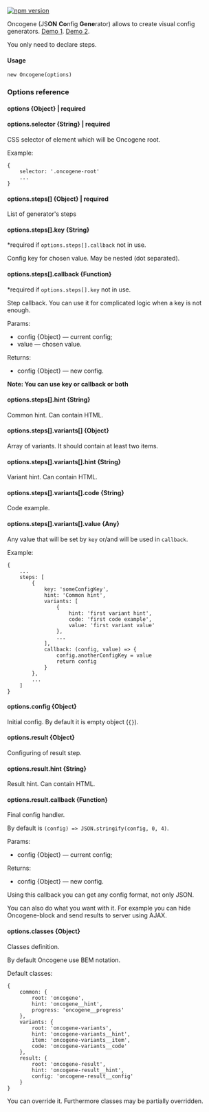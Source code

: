 [![npm version](https://badge.fury.io/js/oncogene.svg)](https://badge.fury.io/js/oncogene)

Oncogene (JS**ON** **Co**nfig **Gene**rator) allows to create visual config generators.
[Demo 1](https://gwer.github.io/oncogene/examples/demo.html).
[Demo 2](https://gwer.github.io/oncogene/examples/stylelint.html).

You only need to declare steps.

#### Usage
```
new Oncogene(options)
```
### Options reference
#### options {Object} | required

#### options.selector {String} | required
CSS selector of element which will be Oncogene root.

Example:
```
{
    selector: '.oncogene-root'
    ...
}
```

#### options.steps[] {Object} | required
List of generator's steps

#### options.steps[].key {String}
*required if `options.steps[].callback` not in use. 

Config key for chosen value. May be nested (dot separated).

#### options.steps[].callback {Function}
*required if `options.steps[].key` not in use.

Step callback. You can use it for complicated logic when a key is not enough.

Params:
* config {Object} — current config;
* value — chosen value.

Returns:
* config {Object} — new config.

**Note: You can use key or callback or both**

#### options.steps[].hint {String}
Common hint. Can contain HTML.

#### options.steps[].variants[] {Object}
Array of variants. It should contain at least two items.

#### options.steps[].variants[].hint {String}
Variant hint. Can contain HTML.

#### options.steps[].variants[].code {String}
Code example.

#### options.steps[].variants[].value {Any}
Any value that will be set by `key` or/and will be used in `callback`.

Example:
```
{
    ...
    steps: [
        {
            key: 'someConfigKey',
            hint: 'Common hint',
            variants: [
                {
                    hint: 'first variant hint',
                    code: 'first code example',
                    value: 'first variant value'
                },
                ...
            ],
            callback: (config, value) => {
                config.anotherConfigKey = value
                return config
            }
        },
        ...
    ]
}
```

#### options.config {Object}
Initial config. By default it is empty object (`{}`).

#### options.result {Object}
Configuring of result step.

#### options.result.hint {String}
Result hint. Can contain HTML.

#### options.result.callback {Function}
Final config handler.

By default is `(config) => JSON.stringify(config, 0, 4)`.

Params:
* config {Object} — current config;

Returns:
* config {Object} — new config.

Using this callback you can get any config format, not only JSON.

You can also do what you want with it. For example you can hide Oncogene-block and send results to server using AJAX.

#### options.classes {Object}
Classes definition.

By default Oncogene use BEM notation.

Default classes:
```
{
    common: {
        root: 'oncogene',
        hint: 'oncogene__hint',
        progress: 'oncogene__progress'
    },
    variants: {
        root: 'oncogene-variants',
        hint: 'oncogene-variants__hint',
        item: 'oncogene-variants__item',
        code: 'oncogene-variants__code'
    },
    result: {
        root: 'oncogene-result',
        hint: 'oncogene-result__hint',
        config: 'oncogene-result__config'
    }
}
```

You can override it. Furthermore classes may be partially overridden.
